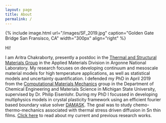 ```yaml
---
layout: page
title: About
permalink: /
---
```


{% include image.html url="/images/SF_2019.jpg" caption="Golden Gate Bridge San Fransisco, CA" width="300px" align="right" %}

Hi!

I am Aritra Chakraborty, presently a postdoc in the [Thermal and Structural Materials Group](https://www.anl.gov/amd/thermal-and-structural-materials) in the Applied Materials Division in Argonne National Laboratory. My research focuses on developing continuum and mesoscale material models for high temperature applications, as well as statistical models and uncertainty quantification.
I defended my PhD in April 2019 from the [Computational Materials Mechanics](https://compmatermech.wordpress.com/) group in the Department of Chemical Engineering and Materials Science in Michigan State University, supervised by Dr. Philip Eisenlohr. During my PhD I focussed in developing multiphysics models in crystal plasticity framework using an efficient fourier based boundary value solver [DAMASK](https://damask.mpie.de/). The goal was to study chemo-thermo-mechanics associated with thermal stress driven diffusion in Sn thin films.
[Click here](research) to read about my current and previous research works.
